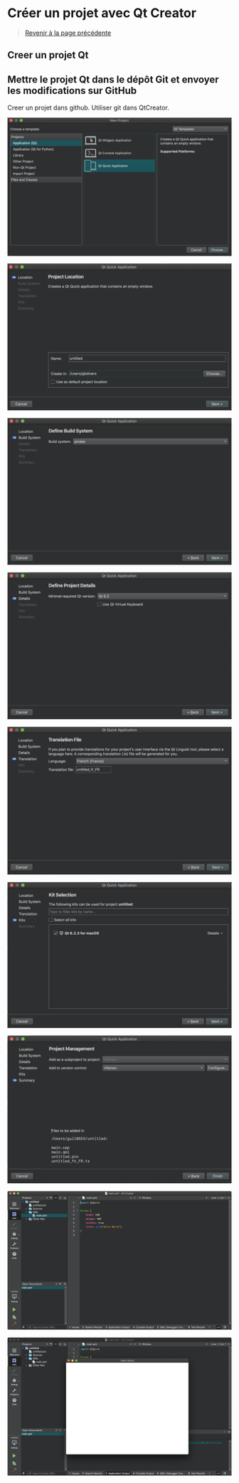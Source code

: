 
# Créer un projet avec Qt Creator

> [Revenir à la page précédente](README.md)

## Creer un projet Qt

## Mettre le projet Qt dans le dépôt Git et envoyer les modifications sur GitHub



Creer un projet dans github. Utiliser git dans QtCreator.

![Page d'acceuil](images/qtc_07.png)

![Page d'acceuil](images/qtc_08.png)

![Page d'acceuil](images/qtc_09.png)

![Page d'acceuil](images/qtc_10.png)

![Page d'acceuil](images/qtc_11.png)

![Page d'acceuil](images/qtc_12.png)

![Page d'acceuil](images/qtc_13.png)

![Page d'acceuil](images/qtc_14.png)

![Page d'acceuil](images/qtc_15.png)
